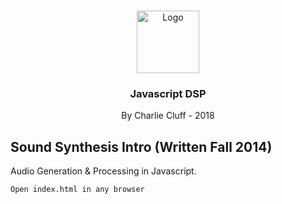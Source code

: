 ﻿<br />
<p align="center">
    <img src="https://upload.wikimedia.org/wikipedia/commons/6/6a/JavaScript-logo.png" alt="Logo" width="100" height="100">

  <h3 align="center">Javascript DSP</h3>

  <p align="center">
    By Charlie Cluff - 2018
  </p>
</p>

## Sound Synthesis Intro (Written Fall 2014)

Audio Generation & Processing in Javascript.

``
Open index.html in any browser
``
